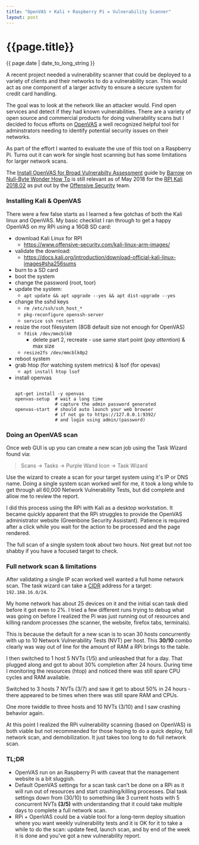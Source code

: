 ```yaml
---
title: "OpenVAS + Kali + Raspberry Pi = Vulnerability Scanner"
layout: post
---
```

# {{page.title}}

<p class='#meta'>{{ page.date | date_to_long_string }}</p>

A recent project needed a vulnerability scanner that could be deployed to a variety of clients and their networks to do a vulnerability scan. This would act as one component of a larger activity to ensure a secure system for credit card handling.

The goal was to look at the network like an attacker would. Find open services and detect if they had known vulnerabilities. There are a variety of open source and commercial products for doing vulnerability scans but I decided to focus efforts on [OpenVAS](http://www.openvas.org/) a well recognized helpful tool for adminstrators needing to identify potential security issues on their networks.

As part of the effort I wanted to evaluate the use of this tool on a Raspberry Pi.  Turns  out it can work for single host scanning but has some limitations for larger network scans.

The [Install OpenVAS for Broad Vulnerabilty Assessment](https://null-byte.wonderhowto.com/how-to/install-openvas-for-broad-vulnerability-assessment-0179318/) guide by [Barrow](https://creator.wonderhowto.com/barrow/) on [Null-Byte Wonder How To](https://null-byte.wonderhowto.com) is still relevant as of May 2018 for the [RPI Kali 2018.02](https://www.offensive-security.com/kali-linux-arm-images/) as put out by the [Offensive Security](https://www.offensive-security.com/) team. 


### Installing Kali & OpenVAS

There were a few false starts as I learned a few gotchas of both the Kali linux and OpenVAS.  My basic checklist I ran through to get a happy OpenVAS on my RPi using a 16GB SD card:

* download Kali Linux for RPI
  * https://www.offensive-security.com/kali-linux-arm-images/
* validate the download: 
  * https://docs.kali.org/introduction/download-official-kali-linux-images#sha256sums
* burn to a SD card
* boot the system
* change the password (root, toor)
* update the system: 
  * `apt update && apt upgrade --yes && apt dist-upgrade --yes`
* change the sshd keys
  * `rm /etc/ssh/ssh_host_*`
  * `pkg-reconfigure openssh-server`
  * `service ssh restart`
* resize the root filesystem (8GB default size not enough for OpenVAS)
  * `fdisk /dev/mmcblk0`
    * delete part 2, recreate - use same start point (*pay attention*) & max size
  * `resize2fs /dev/mmcblk0p2`
* reboot system
* grab htop (for watching system metrics) & lsof (for opevas)
  * `apt install htop lsof`
* install openvas
  ```
  
  apt-get install -y openvas
  openvas-setup  # wait a long time
                 # capture the admin password generated
  openvas-start  # should auto launch your web browser
                 # if not go to https://127.0.0.1:9392/ 
                 # and login using admin/(password)
  ```

### Doing an OpenVAS scan

Once web GUI is up you can create a new scan job using the Task Wizard found via:

> Scans -> Tasks -> Purple Wand Icon -> Task Wizard

Use the wizard to create a scan for your target system using it's IP or DNS name. Doing a single system scan worked well for me, it took a long while to get through all 60,000 Network Vulnerability Tests, but did complete and allow me to review the report. 

I did this process using the RPi with Kali as a desktop workstation. It became quickly apparent that the RPi struggles to provide the OpenVAS administrator website (Greenbone Security Assistant). Patience is required after a click while you wait for the action to be processed and the page rendered.

The full scan of a single system took about two hours.  Not great but not too shabby if you have a focused target to check.

### Full network scan & limitations 

After validating a single IP scan worked well wanted a full home network scan.  The task wizard can take a [CIDR](https://en.wikipedia.org/wiki/Classless_Inter-Domain_Routing#IPv4_CIDR_blocks) address for a target: `192.168.16.0/24`.  

My home network has about 25 devices on it and the initial scan task died before it got even to 2%. I tried a few different runs trying to debug what was going on before I realized the Pi was just running out of resources and killing random processes (the scanner, the website, firefox tabs, terminals).  

This is because the default for a new scan is to scan 30 hosts concurrently with up to 10 Network Vulnerability Tests (NVT) per host.  This **30/10** combo clearly was way out of line for the amount of RAM a RPi brings to the table.

I then switched to 1 host 5 NVTs (1/5) and unleashed that for a day.  That plugged along and got to about 30% completion after 24 hours. During time I monitoring the resources (htop) and noticed there was still spare CPU cycles and RAM available.  

Switched to 3 hosts 7 NVTs (3/7) and saw it get to about 50% in 24 hours - there appeared to be times when there was still spare RAM and CPUs.

One more twiddle to three hosts and 10 NVTs (3/10) and I saw crashing behavior again.

At this point I realized the RPi vulnerability scanning (based on OpenVAS) is both viable but not recommended for those hoping to do a quick deploy, full network scan, and demobilization. It just takes too long to do full network scan. 

### TL;DR 

* OpenVAS run on an Raspberry Pi with caveat that the management website is a bit sluggish.
* Default OpenVAS settings for a scan task can't be done on a RPi as it will run out of resources and start crashing/killing processes. Dial task settings  down from (30/10) to something like 3 current hosts with 5  concurrent NVTs **(3/5)** with understanding that it could take multiple days to complete a full network scan.
* RPi + OpenVAS could be a viable tool for a long-term deploy situation where you want weekly vulnerability tests and it is OK for it to take a while to do the scan:  update feed, launch scan, and by end of the week it is done and you've got a new vulnerability report.

